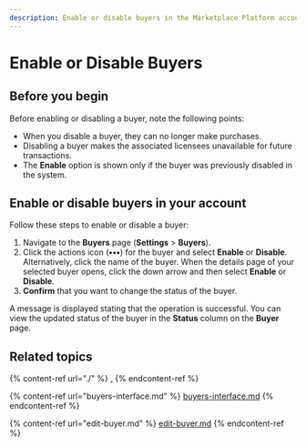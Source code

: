 ```yaml
---
description: Enable or disable buyers in the Marketplace Platform account.
---
```


# Enable or Disable Buyers

## Before you begin

Before enabling or disabling a buyer, note the following points:

* When you disable a buyer, they can no longer make purchases.&#x20;
* Disabling a buyer makes the associated licensees unavailable for future transactions.
* The **Enable** option is shown only if the buyer was previously disabled in the system.

## Enable or disable buyers in your account

Follow these steps to enable or disable a buyer:

1. Navigate to the **Buyers** page (**Settings** > **Buyers**).
2. Click the actions icon (**•••**) for the buyer and select **Enable** or **Disable**. Alternatively, click the name of the buyer. When the details page of your selected buyer opens, click the down arrow and then select **Enable** or **Disable**.&#x20;
3. **Confirm** that you want to change the status of the buyer.&#x20;

A message is displayed stating that the operation is successful. You can view the updated status of the buyer in the **Status** column on the **Buyer** page.

## Related topics

{% content-ref url="./" %}
[.](./)
{% endcontent-ref %}

{% content-ref url="buyers-interface.md" %}
[buyers-interface.md](buyers-interface.md)
{% endcontent-ref %}

{% content-ref url="edit-buyer.md" %}
[edit-buyer.md](edit-buyer.md)
{% endcontent-ref %}

